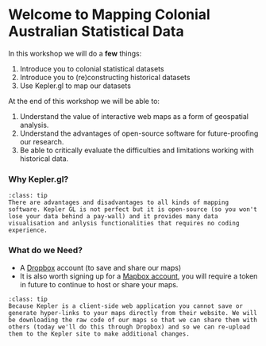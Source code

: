 # Welcome to Mapping Colonial Australian Statistical Data

In this workshop we will do a **few** things:
1. Introduce you to colonial statistical datasets
2. Introduce you to (re)constructing historical datasets
3. Use Kepler.gl to map our datasets 

At the end of this workshop we will be able to:
1. Understand the value of interactive web maps as a form of geospatial analysis.
2. Understand the advantages of open-source software for future-proofing our research.
3. Be able to critically evaluate the difficulties and limitations working with historical data.



### Why Kepler.gl?
`````{admonition} For your reference!
:class: tip
There are advantages and disadvantages to all kinds of mapping software. Kepler GL is not perfect but it is open-source (so you won't lose your data behind a pay-wall) and it provides many data visualisation and anlysis functionalities that requires no coding experience.
`````

### What do we Need?
- A [Dropbox](https://www.dropbox.com) account (to save and share our maps)
- It is also worth signing up for a [Mapbox account](https://www.mapbox.com), you will require a token in future to continue to host or share your maps. 

`````{admonition} What we can't do today!
:class: tip
Because Kepler is a client-side web application you cannot save or generate hyper-links to your maps directly from their website. We will be downloading the raw code of our maps so that we can share them with others (today we'll do this through Dropbox) and so we can re-upload them to the Kepler site to make additional changes.
`````
